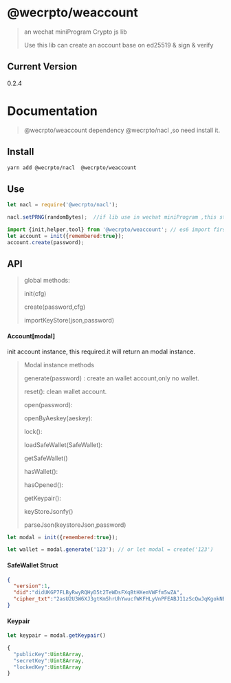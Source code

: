 # @wecrpto/weaccount

> an wechat miniProgram Crypto js lib
>
> Use this lib can create an account base on ed25519 & sign & verify

## Current Version

0.2.4

# Documentation

> @wecrpto/weaccount dependency @wecrpto/nacl ,so need install it.

## Install

```bash
yarn add @wecrpto/nacl  @wecrpto/weaccount
```

## Use

```js
let nacl = require('@wecrpto/nacl');

nacl.setPRNG(randomBytes);  //if lib use in wechat miniProgram ,this step required.

import {init,helper,tool} from '@wecrpto/weaccount'; // es6 import first
let account = init({remembered:true});
account.create(password);
```

## API

> global methods:
>
> init(cfg)
>
> create(password,cfg)
>
> importKeyStore(json,password)


#### Account[modal]

  init account instance, this required.it will return an modal instance.

> Modal instance methods
>
> generate(password) : create an wallet account,only no wallet.
>
> reset(): clean wallet account.
>
> open(password):
>
> openByAeskey(aeskey):
>
> lock():
>
> loadSafeWallet(SafeWallet):
>
> getSafeWallet()
>
> hasWallet():
>
> hasOpened():
>
> getKeypair():
>
> keyStoreJsonfy()
>
> parseJson(keystoreJson,password)




```javascript
let modal = init({remembered:true});

let wallet = modal.generate('123'); // or let modal = create('123')


```

#### SafeWallet Struct

```json
{
  "version":1,
  "did":"didUKGP7FLByRwyRQHyD5t2TeWDsFXqBtHXemVWFfm5wZA",
  "cipher_txt":"2asU2U3W6XJ3gtKmShrUhYwucfWKFHLyVnPFEABJ11zScQwJqKgokNEobJseACTKp1KQXb5RzS2bdXLhy1ATgLx5Cvc71Q8rvdd1Yu2jonL7b4"
}
```


#### Keypair

```javascript
let keypair = modal.getKeypair()
```

```js
{
  "publicKey":Uint8Array,
  "secretKey":Uint8Array,
  "lockedKey":Uint8Array
}

```

